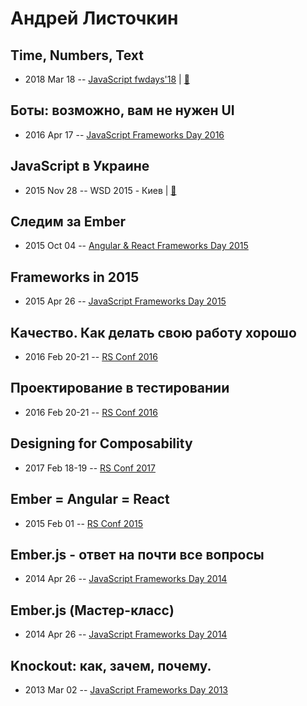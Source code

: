 # Андрей Листочкин

## Time, Numbers, Text
- 2018 Mar 18 -- [JavaScript fwdays&#39;18](https://youtu.be/TFBCcNFEmDE)  | [:notebook:](https://speakerdeck.com/listochkin/time-numbers-text)  
## Боты: возможно, вам не нужен UI
- 2016 Apr 17 -- [JavaScript Frameworks Day 2016](https://frameworksdays.com/event/js-frameworks-day-2016/review/bots-ui-not-needed)    
## JavaScript в Украине
- 2015 Nov 28 -- WSD 2015 - Киев  | [:notebook:](https://wsd.events/2015/11/28/pres/js-ua.pdf)  
## Следим за Ember
- 2015 Oct 04 -- [Angular &amp; React Frameworks Day 2015](https://frameworksdays.com/event/angular-react-fwday-2015/review/ember-vs-angular-react)    
## Frameworks in 2015
- 2015 Apr 26 -- [JavaScript Frameworks Day 2015](https://frameworksdays.com/event/js-frameworks-day-2015/review/frameworks-in-2015)    
## Качество. Как делать свою работу хорошо
- 2016 Feb 20-21 -- [RS Conf 2016](https://www.youtube.com/watch?v=Mx22NaWmFhk)    
## Проектирование в тестировании
- 2016 Feb 20-21 -- [RS Conf 2016](https://www.youtube.com/watch?v=lS8EFtdKCUY&t=1076s)    
## Designing for Composability
- 2017 Feb 18-19 -- [RS Conf 2017](https://www.youtube.com/watch?v=BxoJ7WCbQFE)    
## Ember &#x3D; Angular &#x3D; React
- 2015 Feb 01 -- [RS Conf 2015](https://www.youtube.com/watch?v=RgJMIbAB5Yg)    
## Ember.js - ответ на почти все вопросы 
- 2014 Apr 26 -- [JavaScript Frameworks Day 2014](https://frameworksdays.com/event/js-frameworks-day-2014/review/Ember-js-otvet-na-pochti-voprosy)    
## Ember.js (Мастер-класс)
- 2014 Apr 26 -- [JavaScript Frameworks Day 2014](http://frameworksdays.com/event/js-frameworks-day-2014/review/Ember-js-master-class)    
## Knockout: как, зачем, почему.
- 2013 Mar 02 -- [JavaScript Frameworks Day 2013](https://frameworksdays.com/event/js-frameworks-day-2013/review/Knockout)    
